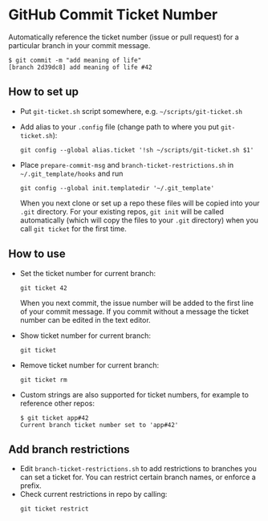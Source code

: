 # GitHub Commit Ticket Number
Automatically reference the ticket number (issue or pull request) for a particular branch in your commit message.

```
$ git commit -m "add meaning of life"
[branch 2d39dc8] add meaning of life #42
```

## How to set up

- Put `git-ticket.sh` script somewhere, e.g. `~/scripts/git-ticket.sh`
- Add alias to your `.config` file (change path to where you put `git-ticket.sh`):

  ```
  git config --global alias.ticket '!sh ~/scripts/git-ticket.sh $1'
  ```
- Place `prepare-commit-msg` and `branch-ticket-restrictions.sh` in `~/.git_template/hooks` and run

  ```
  git config --global init.templatedir '~/.git_template'
  ```

  When you next clone or set up a repo these files will be copied into your `.git` directory. For your existing repos, `git init` will be called automatically (which will copy the files to your `.git` directory) when you call `git ticket` for the first time.

## How to use

- Set the ticket number for current branch:
  ```
  git ticket 42
  ```
  When you next commit, the issue number will be added to the first line of your commit message. If you commit without a message the ticket number can be edited in the text editor.

- Show ticket number for current branch:
  ```
  git ticket
  ```
- Remove ticket number for current branch:
  ```
  git ticket rm
  ```
- Custom strings are also supported for ticket numbers, for example to reference other repos:
  ```
  $ git ticket app#42
  Current branch ticket number set to 'app#42'
  ```


## Add branch restrictions

- Edit `branch-ticket-restrictions.sh` to add restrictions to branches you can set a ticket for. You can restrict certain branch names, or enforce a prefix.
- Check current restrictions in repo by calling:
  ```
  git ticket restrict
  ```

